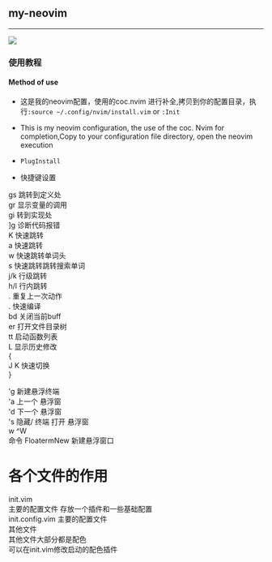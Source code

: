 ## my-neovim    

---
![](https://i.bmp.ovh/imgs/2020/05/96963393c4a81d94.png)
### 使用教程
#### Method of use    

- 这是我的neovim配置，使用的coc.nvim 进行补全,拷贝到你的配置目录，执行`:source ~/.config/nvim/install.vim` or `:Init`      
- This is my neovim configuration, the use of the coc. Nvim for completion,Copy to your configuration file directory, open the neovim execution     
- `PlugInstall`
    
    
    
- 快捷键设置    
    
    
gs  跳转到定义处    
gr 显示变量的调用    
gi 转到实现处    
]g 诊断代码报错    
<leader><leader> K 快速跳转    
<leader><leader> a 快速跳转    
<leader><leader> w 快速跳转单词头    
<leader><leader> s 快速跳转跳转搜索单词    
<leader> j/k 行级跳转    
<leader> h/l 行内跳转    
<leader> . 重复上一次动作    
. 快速编译    
bd 关闭当前buff    
er 打开文件目录树    
tt 启动函数列表    
L 显示历史修改    
{    
J K 快速切换    
}    
    
'g 新建悬浮终端  
'a 上一个 悬浮窗    
'd 下一个 悬浮窗    
's 隐藏/ 终端 打开 悬浮窗    
<leader>w ^W    
命令 FloatermNew 新建悬浮窗口    
     
# 各个文件的作用    
init.vim    
主要的配置文件 存放一个插件和一些基础配置    
init.config.vim  主要的配置文件    
其他文件    
其他文件大部分都是配色    
可以在init.vim修改启动的配色插件    

